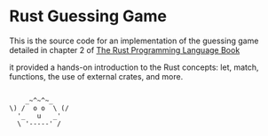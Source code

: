 # Rust Guessing Game

This is the source code for an implementation of the guessing game detailed in chapter 2 of [The Rust Programming Language Book](https://doc.rust-lang.org/beta/book/ch02-00-guessing-game-tutorial.html)

it provided a hands-on introduction to the Rust concepts: let, match, functions, the use of external crates, and more.

```

    _~^~^~_
\) /  o o  \ (/
  '_   u   _'
  \ '-----' /

```

